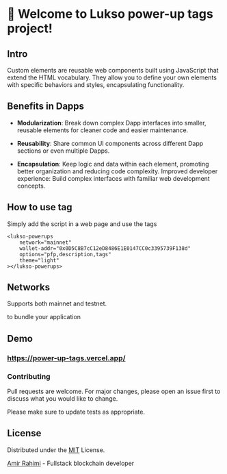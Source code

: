 # 🚀 Welcome to Lukso power-up tags project!

## Intro
Custom elements are reusable web components built using JavaScript that extend the HTML vocabulary. They allow you to define your own elements with specific behaviors and styles, encapsulating functionality.

## Benefits in Dapps
- **Modularization**: 
Break down complex Dapp interfaces into smaller, reusable elements for cleaner code and easier maintenance.

- **Reusability**: Share common UI components across different Dapp sections or even multiple Dapps.

- **Encapsulation**: Keep logic and data within each element, promoting better organization and reducing code complexity.
Improved developer experience: Build complex interfaces with familiar web development concepts.


## How to use tag
Simply add the script in a web page and use the tags

```
<lukso-powerups
    network="mainnet" 
    wallet-addr="0x0D5C8B7cC12eD8486E1E0147CC0c3395739F138d"
    options="pfp,description,tags"
    theme="light"
></lukso-powerups>
```

## Networks
Supports both mainnet and testnet.

to bundle your application

## Demo
### https://power-up-tags.vercel.app/

### Contributing

Pull requests are welcome. For major changes, please open an issue first to discuss what you would like to change.

Please make sure to update tests as appropriate.

## License

Distributed under the [MIT](https://choosealicense.com/licenses/mit/) License.

[Amir Rahimi](https://universallink.me/u/atenyun) - Fullstack blockchain developer
